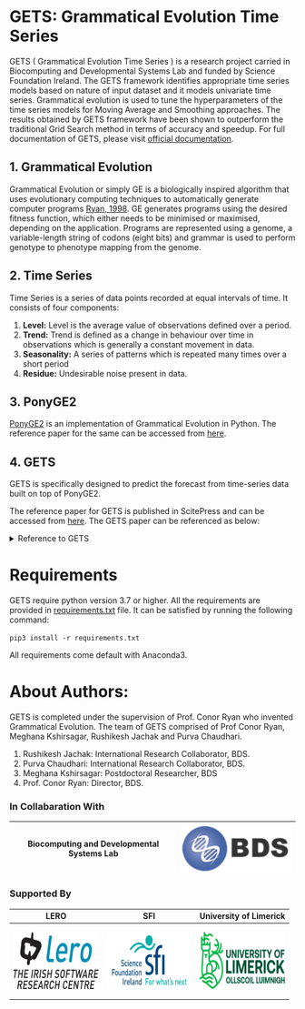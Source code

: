 # GETS: Grammatical Evolution Time Series

GETS ( Grammatical Evolution Time Series ) is a research project carried in Biocomputing and Developmental Systems Lab and funded by Science Foundation Ireland. The GETS framework identifies appropriate time series models based on nature of input dataset and it models univariate time series. Grammatical evolution is used to tune the hyperparameters of the time series models for Moving Average and Smoothing approaches. The results obtained by GETS framework have been shown to outperform the traditional Grid Search method in terms of accuracy and speedup.
 For full documentation of GETS, please visit [official documentation](https://github.com/Heisenberg0203/GETS/wiki).

## 1. Grammatical Evolution
Grammatical Evolution or simply GE is a biologically inspired algorithm that uses evolutionary computing techniques to automatically generate computer programs [Ryan, 1998](). GE generates programs using the desired fitness function, which either needs to be minimised or maximised, depending on the application. Programs are represented using a genome, a variable-length string of codons (eight bits) and grammar is used to perform genotype to phenotype mapping from the genome.

## 2. Time Series
Time Series is a series of data points recorded at equal intervals of time. It consists of four components:
1. **Level:** Level is the average value of observations defined over a period.
2. **Trend:** Trend is defined as a change in behaviour over time in observations which is generally a constant movement in data.
3. **Seasonality:** A series of patterns which is repeated many times over a short period
4. **Residue:** Undesirable noise present in data.

## 3. PonyGE2
[PonyGE2](https://github.com/PonyGE/PonyGE2) is an implementation of Grammatical Evolution in Python. The reference paper for the same can be accessed from [here](https://arxiv.org/abs/1703.08535). 

## 4. GETS 
GETS is specifically designed to predict the forecast from time-series data built on top of PonyGE2.

The reference paper for GETS is published in ScitePress and can be accessed from [here](https://www.scitepress.org/PublicationsDetail.aspx?ID=Q2+tV92Vvuc=&t=1). The GETS paper can be referenced as below:

<details>
<summary>Reference to GETS</summary>

> Ryan, C.; Kshirsagar, M.; Chaudhari, P. and Jachak, Rushikesh (2020). GETS: Grammatical Evolution based Optimization of Smoothing Parameters in Univariate Time Series Forecasting. In Proceedings of the 12th International Conference on Agents and Artificial Intelligence - Volume 2: ICAART, ISBN 978-989-758-395-7, ISSN 2184-433X, pages 595-602. DOI: 10.5220/0008963305950602
</details>

# Requirements
GETS require python version 3.7 or higher. All the requirements are provided in [requirements.txt]() file. It can be satisfied by running the following command:

`pip3 install -r requirements.txt `

All requirements come default with Anaconda3.

# About Authors:
GETS is completed under the supervision of Prof. Conor Ryan who invented Grammatical Evolution. The team of GETS comprised of Prof Conor Ryan, Meghana Kshirsagar, Rushikesh Jachak and Purva Chaudhari.

1. Rushikesh Jachak: International Research Collaborator, BDS.
2. Purva Chaudhari: International Research Collaborator, BDS.
3. Meghana Kshirsagar: Postdoctoral Researcher, BDS
4. Prof. Conor Ryan: Director, BDS.

### In Collabaration With


<table align="center" role="table">
<thead>
<tr>
<th align="center">Biocomputing and Developmental Systems Lab</th>
<th align="center"><img src="https://github.com/Heisenberg0203/GETS/raw/master/Images/logos/bds.png" align="center"></th>

</tr>
</thead>
</table>

### Supported By

<table align="center" role="table">
<thead>
<tr>
<th align="center">LERO</th>
<th align="center">SFI</th>
<th align="center">University of Limerick</th>
</tr>
</thead>
<tbody>
<tr>
<td align="center"><p align="center"><img src="https://github.com/Heisenberg0203/GETS/raw/master/Images/logos/Lero.jpg" height="100" width="150" align="center"></p></td>
<td align="center"><p align="center"><img src="https://github.com/Heisenberg0203/GETS/raw/master/Images/logos/sfi.jpg" height="100" width="150" align="center"></p></td>
<td align="center"><p align="center"><img src="https://github.com/Heisenberg0203/GETS/raw/master/Images/logos/ul.png" height="100" width="150" align="center"></p></td>
</tr>
</tbody>
</table>